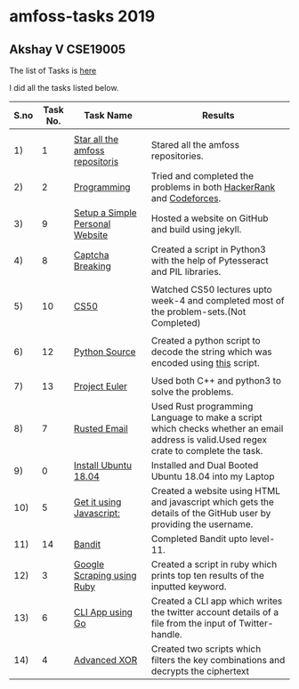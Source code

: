 #      amfoss-tasks 2019 

## Akshay V CSE19005


The list of Tasks is [here](https://drive.google.com/open?id=1abdDbqFDV9XSf3JWNHxyYL1-01j1q9qI)


I did all the tasks listed below.

 
| **S.no** |   **Task No.**    | **Task Name**             | **Results** |
| ---- | ----------- | --------------------- | ------- |
|      |             |                       |         |
| 1)  |  1          | [Star all the amfoss repositoris](/task-1)           |  Stared all the amfoss repositories. |
| 2)  |  2          | [Programming](/task-2) | Tried and completed the problems in both [HackerRank](/task-2/HackerRank) and [Codeforces](/task-2/Codeforces). |
| 3)  |  9         | [Setup a Simple Personal Website](/task-9)       |  Hosted a website on GitHub and build using jekyll. |
|  4) |  8         | [Captcha Breaking](/task-8) | Created a script in Python3 with the help of Pytesseract and PIL libraries.    |
|      |              |                       |          |
| 5)  |  10          | [CS50](/task-10)       |  Watched CS50 lectures upto week-4 and completed most of the problem-sets.(Not Completed) |
|      |             |                       |     |
| 6)  |  12         |    [Python Source](/task-12)     |Created a python script to decode the string which was encoded using [this](https://drive.google.com/file/d/0B3sOPp4yzeLTdHZiazhmNFZ2VEE/view) script.|
|      |             |                       |     |
| 7)  | 13 | [Project Euler](/task-13)      |  Used both C++ and python3 to solve the problems.|
| 8)  |7|[Rusted Email](/task-7)|Used Rust programming Language to make a script which checks whether an email address is valid.Used regex crate to complete the task.|
|9)|0|[Install Ubuntu 18.04](/task-0)|Installed and Dual Booted Ubuntu 18.04 into my Laptop|
|10)|5|[Get it using Javascript:](/task-5)|Created a website using HTML and javascript which gets the details of the GitHub user by providing the username.|
|11)|14|[Bandit](/task-14)|Completed Bandit upto level-11.|
|12)|3|[Google Scraping using Ruby](/task-3)|Created a script in ruby which prints top ten results of the inputted keyword.|
|13)|6|[CLI App using Go](/task-6)|Created a CLI app which writes the twitter account details of a file from the input of Twitter-handle.|
|14)|4|[Advanced XOR](/task-4)|Created two scripts which filters the key combinations and decrypts the ciphertext|


